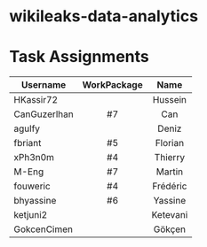 # wikileaks-data-analytics


# Task Assignments
| Username      | WorkPackage  |    Name      |
| --------------|:------------:|:------------:|
| HKassir72     |              | Hussein      |
| CanGuzerlhan  | #7           | Can          |
| agulfy        |              | Deniz        |
| fbriant       | #5           | Florian      |
| xPh3n0m       | #4           | Thierry      |
| M-Eng         | #7           | Martin       |
| fouweric      | #4           | Frédéric     |
| bhyassine     | #6           | Yassine      |
| ketjuni2      |              | Ketevani     |
| GokcenCimen   |              | Gökçen       |

